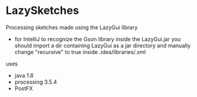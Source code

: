 # LazySketches
Processing sketches made using the LazyGui library
- for IntelliJ to recognize the Gson library inside the LazyGui.jar you should import a dir containing LazyGui as a jar directory and manually change "recursive" to true inside .idea/libraries/<your library list entry name>.xml

uses 
- java 1.8
- processing 3.5.4
- PostFX